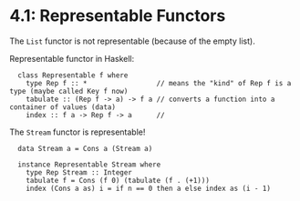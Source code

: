 # 4.1: Representable Functors

The `List` functor is not representable (because of the empty list).

Representable functor in Haskell:
```
  class Representable f where
    type Rep f :: *                 // means the "kind" of Rep f is a type (maybe called Key f now)
    tabulate :: (Rep f -> a) -> f a // converts a function into a container of values (data)
    index :: f a -> Rep f -> a      //
```

The `Stream` functor is representable!
```
  data Stream a = Cons a (Stream a)
```

```
  instance Representable Stream where
    type Rep Stream :: Integer
    tabulate f = Cons (f 0) (tabulate (f . (+1)))
    index (Cons a as) i = if n == 0 then a else index as (i - 1)
```
